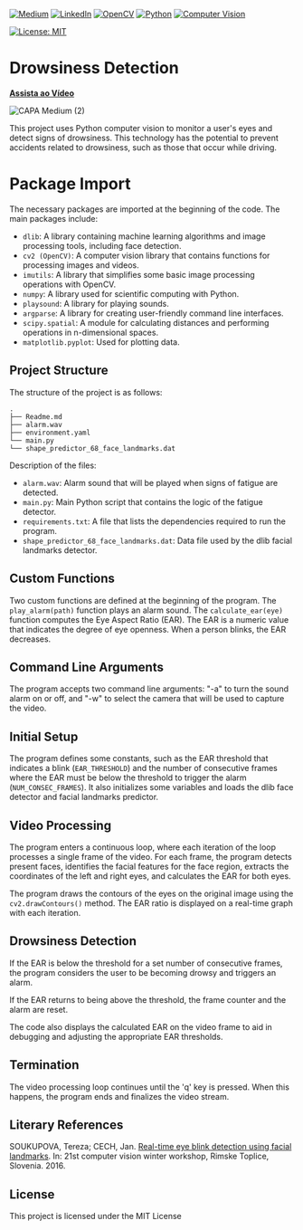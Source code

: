 [![Medium](https://img.shields.io/badge/Medium-%23000000.svg?style=for-the-badge&logo=Medium&logoColor=white)](https://medium.com/@jonysarcanjo) [![LinkedIn](https://img.shields.io/badge/LinkedIn-blue?style=for-the-badge&logo=linkedin&labelColor=blue)](https://www.linkedin.com/in/jonysarcanjo/) [![OpenCV](https://img.shields.io/badge/OpenCV-green?style=for-the-badge&logo=opencv&logoColor=white)](https://opencv.org/) [![Python](https://img.shields.io/badge/Python-blue?style=for-the-badge&logo=python&logoColor=white)](https://www.python.org/) [![Computer Vision](https://img.shields.io/badge/Computer%20Vision-%23000000?style=for-the-badge&logo=data:image/png;base64,iVBORw0KGgoAAAANSUhEUgAAABAAAAAQCAYAAAAf8/9hAAAAWElEQVQ4T2NkIAoYf/58+Q8YRiQRMyAaMgPjEGMEAzMDI8RAbGgYGBgEGMEIiAyNAAYxAyMDI8RAbGgYJoNjYGBgYBBlZmZmoIJRYPj/8+fPf2HkYGBgAADJAxMFtDq5TAAAAABJRU5ErkJggg==&logoColor=white)](YOUR_LINK_HERE)



[![License: MIT](https://img.shields.io/badge/License-MIT-yellow.svg)](https://opensource.org/licenses/MIT)







# Drowsiness Detection 
[**Assista ao Vídeo**](https://www.canva.com/design/DAF2gSZamd8/m4PF97PTUsC4Fgj7-uvMAA/watch)



![CAPA Medium (2)](https://github.com/JonysArcanjo/Drowsiness_Detection/assets/48812740/793c9578-9d4d-47f7-b294-3952995da6e4)


This project uses Python computer vision to monitor a user's eyes and detect signs of drowsiness. This technology has the potential to prevent accidents related to drowsiness, such as those that occur while driving.


# Package Import

The necessary packages are imported at the beginning of the code. The main packages include:

- `dlib`: A library containing machine learning algorithms and image processing tools, including face detection.
- `cv2 (OpenCV)`: A computer vision library that contains functions for processing images and videos.
- `imutils`: A library that simplifies some basic image processing operations with OpenCV.
- `numpy`: A library used for scientific computing with Python.
- `playsound`: A library for playing sounds.
- `argparse`: A library for creating user-friendly command line interfaces.
- `scipy.spatial`: A module for calculating distances and performing operations in n-dimensional spaces.
- `matplotlib.pyplot`: Used for plotting data.

## Project Structure

The structure of the project is as follows:

```
.
├── Readme.md
├── alarm.wav
├── environment.yaml
└── main.py
└── shape_predictor_68_face_landmarks.dat
```

Description of the files:

* `alarm.wav`: Alarm sound that will be played when signs of fatigue are detected.
* `main.py`: Main Python script that contains the logic of the fatigue detector.
* `requirements.txt`: A file that lists the dependencies required to run the program.
* `shape_predictor_68_face_landmarks.dat`: Data file used by the dlib facial landmarks detector.


## Custom Functions

Two custom functions are defined at the beginning of the program. The `play_alarm(path)` function plays an alarm sound. The `calculate_ear(eye)` function computes the Eye Aspect Ratio (EAR). The EAR is a numeric value that indicates the degree of eye openness. When a person blinks, the EAR decreases.

## Command Line Arguments

The program accepts two command line arguments: "-a" to turn the sound alarm on or off, and "-w" to select the camera that will be used to capture the video.

## Initial Setup

The program defines some constants, such as the EAR threshold that indicates a blink (`EAR_THRESHOLD`) and the number of consecutive frames where the EAR must be below the threshold to trigger the alarm (`NUM_CONSEC_FRAMES`). It also initializes some variables and loads the dlib face detector and facial landmarks predictor.


## Video Processing

The program enters a continuous loop, where each iteration of the loop processes a single frame of the video. For each frame, the program detects present faces, identifies the facial features for the face region, extracts the coordinates of the left and right eyes, and calculates the EAR for both eyes.

The program draws the contours of the eyes on the original image using the `cv2.drawContours()` method. The EAR ratio is displayed on a real-time graph with each iteration.

## Drowsiness Detection

If the EAR is below the threshold for a set number of consecutive frames, the program considers the user to be becoming drowsy and triggers an alarm.

If the EAR returns to being above the threshold, the frame counter and the alarm are reset.

The code also displays the calculated EAR on the video frame to aid in debugging and adjusting the appropriate EAR thresholds.

## Termination

The video processing loop continues until the 'q' key is pressed. When this happens, the program ends and finalizes the video stream.

## Literary References

SOUKUPOVA, Tereza; CECH, Jan. [Real-time eye blink detection using facial landmarks](https://vision.fe.uni-lj.si/cvww2016/proceedings/papers/05.pdf). In: 21st computer vision winter workshop, Rimske Toplice, Slovenia. 2016.

## License

This project is licensed under the MIT License
